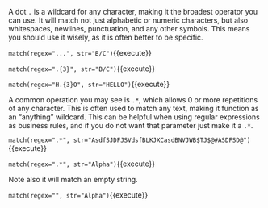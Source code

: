 A dot `.` is a wildcard for any character, making it the broadest operator you can use. It will match not just alphabetic or numeric characters, but also whitespaces, newlines, punctuation, and any other symbols. This means you should use it wisely, as it is often better to be specific. 

`match(regex="...", str="B/C")`{{execute}}

`match(regex=".{3}", str="B/C")`{{execute}}

`match(regex="H.{3}O", str="HELLO")`{{execute}}

A common operation you may see is `.*`, which allows 0 or more repetitions of any character. This is often used to match any text, making it function as an “anything” wildcard. This can be helpful when using regular expressions as business rules, and if you do not want that parameter just make it a `.*`.

`match(regex=".*", str="AsdfSJDFJSVdsfBLKJXCasdBNVJWB$TJ$@#ASDFSD@")`{{execute}}

`match(regex=".*", str="Alpha")`{{execute}}

Note also it will match an empty string. 

`match(regex="", str="Alpha")`{{execute}}